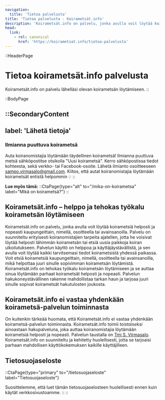 ```yaml
---
navigation:
  title: 'Tietoa palvelusta'
title: 'Tietoa palvelusta - Koirametsät.info'
description: 'Koirametsät.info on palvelu, jonka avulla voit löytää koirametsiä helposti ja nopeasti kaupungeittain, nimellä, osoitteella tai avainsanoilla.'
head:
  link:
    - rel: canonical
      href: 'https://koirametsat.info/tietoa-palvelusta'
---
```


::HeaderPage
# Tietoa koirametsät.info palvelusta
Koirametsät.info on palvelu lähelläsi olevan koirametsän löytämiseen.
::

::BodyPage

::SecondaryContent
---
label: 'Lähetä tietoja'
---
### Ilmianna puuttuva koirametsä
Auta koiranomistajia löytämään täydellinen koirametsä! 
Ilmianna puuttuva metsä sähköpostitse otsikolla "Uusi koirametsä". 
Kerro sähköpostissa tiedot kohteesta, sekä verkko- tai Facebook-osoite. 
Lähetä ilmianto osoitteeseen [sampo.virmasalo@gmail.com](mailto:sampo.virmasalo@gmail.com?subject=Uusi%20koirametsä).
Kiitos, että autat koiranomistajia löytämään koirametsät entistä helpommin 💡
::

**Lue myös tämä:**
::CtaPage{type="alt" to="/mika-on-koirametsa" label="Mikä on koirametsä?"}
::

## Koirametsät.info – helppo ja tehokas työkalu koirametsän löytämiseen
Koirametsät.info on palvelu, jonka avulla voit löytää koirametsiä helposti ja nopeasti kaupungeittain, nimellä, osoitteella tai avainsanoilla. Palvelu on suunniteltu erityisesti koiranomistajien tarpeita ajatellen, jotta he voisivat löytää helposti lähimmän koirametsän tai etsiä uusia paikkoja koiran ulkoilutukseen. Palvelun käyttö on helppoa ja käyttäjäystävällistä, ja sen avulla voit löytää kaikki tarvitsemasi tiedot koirametsistä yhdessä paikassa. Voit etsiä koirametsiä kaupungeittain, nimellä, osoitteella tai avainsanoilla, mikä helpottaa juuri sinulle sopivimman koirametsän löytämistä. Koirametsät.info on tehokas työkalu koirametsän löytämiseen ja se auttaa sinua löytämään parhaat koirametsät helposti ja nopeasti. Palvelun hakukoneystävällinen rakenne mahdollistaa tarkan haun ja tarjoaa juuri sinulle sopivat koirametsät hakutulosten joukosta.

## Koirametsät.info ei vastaa yhdenkään koirametsä-palvelun toiminnasta
On kuitenkin tärkeää huomata, että Koirametsät.info ei vastaa yhdenkään koirametsä-palvelun toiminnasta. Koirametsät.info toimii _toistaiseksi_ ainoastaan hakupalveluna, joka auttaa koiranomistajia löytämään koirametsiä helposti ja nopeasti. Palvelun taustalla on [Tmi S. Virmasalo](https://svirmasalo.fi). Koirametsät.info on suunniteltu ja kehitetty huolellisesti, jotta se tarjoaisi parhaan mahdollisen käyttökokemuksen kaikille käyttäjilleen.

## Tietosuojaseloste
::CtaPage{type="primary" to="/tietosuojaseloste" label="Tietosuojaseloste"}

Suosittelemme, että luet tämän tietosuojaselosteen huolellisesti ennen kuin käytät verkkosivustoamme.
::
::